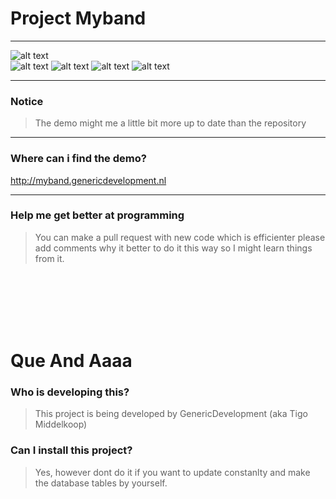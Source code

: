 # Project Myband 
___
![alt text](http://images.genericdevelopment.nl/Developed_using-Smarty-blue.svg)
<br/>
![alt text](http://images.genericdevelopment.nl/Developed_with-PHP-blue.svg)
![alt text](http://images.genericdevelopment.nl/Developed_with-HTML-blue.svg)
![alt text](http://images.genericdevelopment.nl/Developed_with-CSS-blue.svg)
![alt text](http://images.genericdevelopment.nl/Developed_with-JS-blue.svg)
___
### Notice
> The demo might me a little bit more up to date than the repository
___
### Where can i find the demo?
http://myband.genericdevelopment.nl
___
### Help me get better at programming
>You can make a pull request with new code which is efficienter please add comments why it better to do it this way so I might learn things from it. 
<br />
<br />
<br />
<br />
<br />

# Que And Aaaa
### Who is developing this?
>This project is being developed by GenericDevelopment (aka Tigo Middelkoop)

### Can I install this project?
>Yes, however dont do it if you want to update constanlty and make the database tables by yourself.
